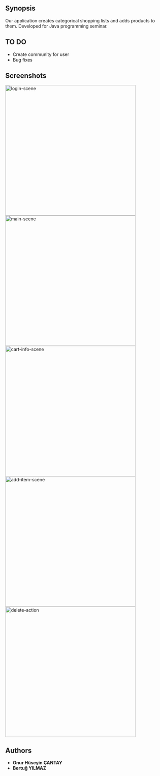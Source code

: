 ## Synopsis
Our application creates categorical shopping lists and adds products to them. Developed for Java programming seminar.

## TO DO
* Create community for user
* Bug fixes

## Screenshots
<img width="410" alt="login-scene" src="https://user-images.githubusercontent.com/23179810/34920670-3ce0adfc-f987-11e7-99e0-2cf420affb96.png">
<img width="410" alt="main-scene" src="https://user-images.githubusercontent.com/23179810/34920680-512963f8-f987-11e7-8e72-000781ab2cbe.png">
<img width="410" alt="cart-info-scene" src="https://user-images.githubusercontent.com/23179810/34920692-8c34276c-f987-11e7-8bb0-f2b59f37ef19.png">
<img width="410" alt="add-item-scene" src="https://user-images.githubusercontent.com/23179810/34920699-9d25922c-f987-11e7-9214-908db1894280.png">
<img width="410" alt="delete-action" src="https://user-images.githubusercontent.com/23179810/34920703-aaf23e1e-f987-11e7-81b4-9b0ddab6d882.png">

## Authors

* **Onur Hüseyin ÇANTAY** 
* **Bertuğ YILMAZ**
